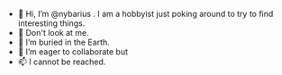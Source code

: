 - 👋 Hi, I’m @nybarius . I am a hobbyist just poking around to try to find interesting things.
- 👀 Don't look at me.
- 🌱 I’m buried in the Earth.
- 💞️ I’m eager to collaborate but
- 📫 I cannot be reached.

<!---
nybarius/nybarius is a ✨ special ✨ repository because its `README.md` (this file) appears on your GitHub profile.
You can click the Preview link to take a look at your changes.
--->
